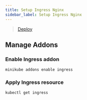 ```yaml
---
title: Setup Ingress Nginx
sidebar_label: Setup Ingress Nginx
---
```


> [Deploy](https://kubernetes.github.io/ingress-nginx/deploy)

## Manage Addons

### Enable Ingress addon

```terminal
minikube addons enable ingress
```

### Apply Ingress resource

```terminal
kubectl get ingress
```